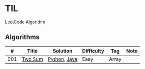 # TIL

LeetCode Algorithm


## Algorithms
|  #  | Title                  |  Solution       | Difficulty    | Tag          | Note|
|-----|----------------------- | --------------- | ------------- |--------------|-----|
001 | [Two Sum](https://leetcode.com/problems/two-sum/) | [Python](./python/Two_Sum.py), [Java](./java/Two_Sum.java)| Easy         |Array||
